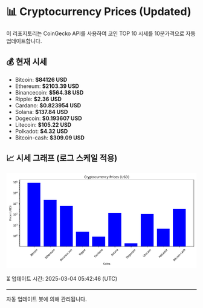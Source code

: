 
# 📊 Cryptocurrency Prices (Updated)

이 리포지토리는 CoinGecko API를 사용하여 코인 TOP 10 시세를 10분가격으로 자동 업데이트합니다.

## 💰 현재 시세
- Bitcoin: **$84126 USD**
- Ethereum: **$2103.39 USD**
- Binancecoin: **$564.38 USD**
- Ripple: **$2.36 USD**
- Cardano: **$0.823954 USD**
- Solana: **$137.84 USD**
- Dogecoin: **$0.193607 USD**
- Litecoin: **$105.22 USD**
- Polkadot: **$4.32 USD**
- Bitcoin-cash: **$309.09 USD**

## 📈 시세 그래프 (로그 스케일 적용)
![Crypto Prices](crypto_prices.png)

⏳ 업데이트 시간: 2025-03-04 05:42:46 (UTC)

---
자동 업데이트 봇에 의해 관리됩니다.
